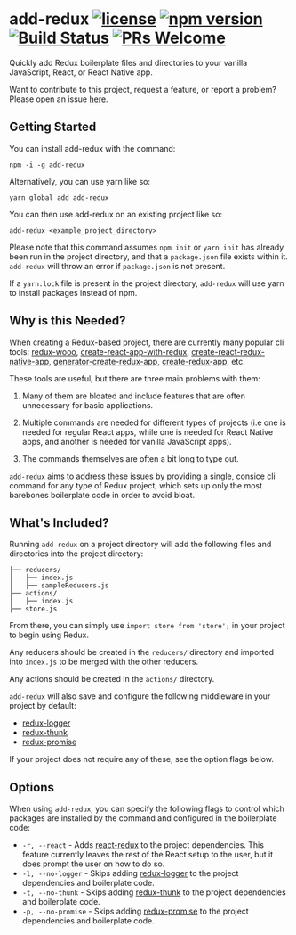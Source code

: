 add-redux [![license](https://img.shields.io/github/license/brandonrninefive/add-redux.svg)](https://github.com/brandonrninefive/add-redux/blob/master/LICENSE.md) [![npm version](https://img.shields.io/npm/v/add-redux.svg)](https://www.npmjs.com/package/add-redux) [![Build Status](https://travis-ci.org/brandonrninefive/add-redux.svg?branch=master)](https://travis-ci.org/brandonrninefive/add-redux) [![PRs Welcome](https://img.shields.io/badge/PRs-welcome-brightgreen.svg)](https://github.com/brandonrninefive/add-redux/issues)  
===

Quickly add Redux boilerplate files and directories to your vanilla JavaScript, React, or React Native app.

Want to contribute to this project, request a feature, or report a problem? Please open an issue [here](https://github.com/brandonrninefive/add-redux/issues).

Getting Started
---

You can install add-redux with the command:

`npm -i -g add-redux`

Alternatively, you can use yarn like so:

`yarn global add add-redux`

You can then use add-redux on an existing project like so:

`add-redux <example_project_directory>`

Please note that this command assumes `npm init` or `yarn init` has already been run in the project directory, and that a `package.json` file exists within it. `add-redux` will throw an error if `package.json` is not present.

If a `yarn.lock` file is present in the project directory, `add-redux` will use yarn to install packages instead of npm.

Why is this Needed?
---

When creating a Redux-based project, there are currently many popular cli tools: [redux-wooo](https://github.com/kocisov/wooo), [create-react-app-with-redux](https://github.com/tstringer/create-react-app-with-redux), [create-react-redux-native-app](https://github.com/kMeillet/create-react-redux-native-app), [generator-create-redux-app](https://github.com/jonidelv/generator-create-redux-app), [create-redux-app](https://github.com/ReactPoland/create-redux-app), etc.

These tools are useful, but there are three main problems with them:

1. Many of them are bloated and include features that are often unnecessary for basic applications. 

2. Multiple commands are needed for different types of projects (i.e one is needed for regular React apps, while one is needed for React Native apps, and another is needed for vanilla JavaScript apps).

3. The commands themselves are often a bit long to type out.

`add-redux` aims to address these issues by providing a single, consice cli command for any type of Redux project, which sets up only the most barebones boilerplate code in order to avoid bloat.

What's Included?
---

Running `add-redux` on a project directory will add the following files and directories into the project directory:

```
├── reducers/
│   ├── index.js 
│   ├── sampleReducers.js
├── actions/
│   ├── index.js
├── store.js
```
From there, you can simply use `import store from 'store';` in your project to begin using Redux.

Any reducers should be created in the `reducers/` directory and imported into `index.js` to be merged with the other reducers.

Any actions should be created in the `actions/` directory.

`add-redux` will also save and configure the following middleware in your project by default:

- [redux-logger](https://github.com/evgenyrodionov/redux-logger)
- [redux-thunk](https://github.com/gaearon/redux-thunk) 
- [redux-promise](https://github.com/acdlite/redux-promise)

If your project does not require any of these, see the option flags below. 


Options
---

When using `add-redux`, you can specify the following flags to control which packages are installed by the command and configured in the boilerplate code:

- `-r, --react` - Adds [react-redux](https://github.com/reactjs/react-redux) to the project dependencies. This feature currently leaves the rest of the React setup to the user, but it does prompt the user on how to do so.
- `-l, --no-logger` - Skips adding [redux-logger](https://github.com/evgenyrodionov/redux-logger) to the project dependencies and boilerplate code.
- `-t, --no-thunk` - Skips adding [redux-thunk](https://github.com/gaearon/redux-thunk) to the project dependencies and boilerplate code.
- `-p, --no-promise` - Skips adding [redux-promise](https://github.com/acdlite/redux-promise) to the project dependencies and boilerplate code.
